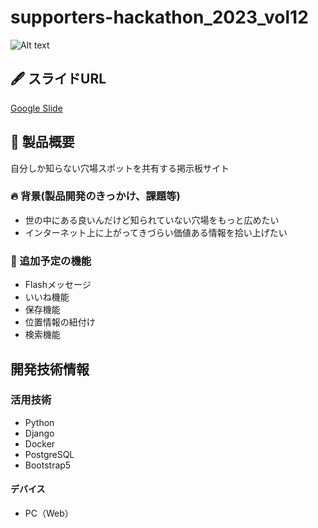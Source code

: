 # supporters-hackathon_2023_vol12

![Alt text](<docs/スクリーンショット 2023-12-03 17.09.26 2.jpg>)
## 🖋 スライドURL
[Google Slide](https://docs.google.com/presentation/d/18F0MvLb2iFkEcx4tbvlLfQiHMqNLTol2MH6g-Far2_Y/edit#slide=id.p)


## 💪 製品概要
自分しか知らない穴場スポットを共有する掲示板サイト

### 🔥 背景(製品開発のきっかけ、課題等)
- 世の中にある良いんだけど知られていない穴場をもっと広めたい
- インターネット上に上がってきづらい価値ある情報を拾い上げたい

### 🚀 追加予定の機能
- Flashメッセージ
- いいね機能
- 保存機能
- 位置情報の紐付け
- 検索機能



## 開発技術情報

### 活用技術
* Python
* Django
* Docker
* PostgreSQL
* Bootstrap5

#### デバイス
* PC（Web）

